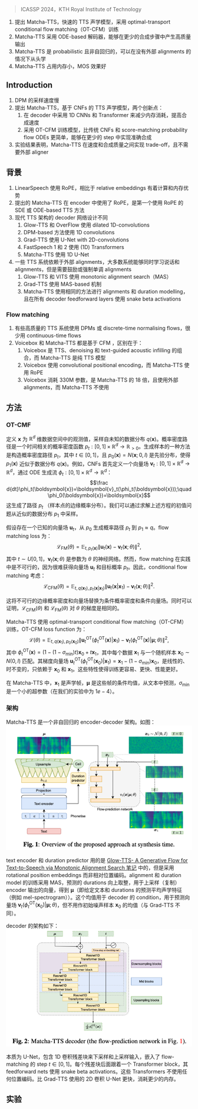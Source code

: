 > ICASSP 2024，KTH Royal Institute of Technology

1. 提出 Matcha-TTS，快速的 TTS 声学模型，采用 optimal-transport conditional flow matching（OT-CFM）训练
2. Matcha-TTS 采用 ODE-based 解码器，能够在更少的合成步骤中产生高质量输出
3. Matcha-TTS 是 probabilistic 且非自回归的，可以在没有外部 alignments 的情况下从头学
4. Matcha-TTS 占用内存小，MOS 效果好

## Introduction

1. DPM 的采样速度慢
2. 提出 Matcha-TTS，基于 CNFs 的 TTS 声学模型，两个创新点：
	1. 在 decoder 中采用 1D CNNs 和 Transformer 来减少内存消耗，提高合成速度
    2. 采用 OT-CFM 训练模型，比传统 CNFs 和 score-matching probability flow ODEs 更简单，能够在更少的 step 中实现准确合成
3. 实验结果表明，Matcha-TTS 在速度和合成质量之间实现 trade-off，且不需要外部 aligner

## 背景

1. LinearSpeech 使用 RoPE，相比于 relative embeddings 有着计算和内存优势
2. 提出的 Matcha-TTS 在 encoder 中使用了 RoPE，是第一个使用 RoPE 的 SDE 或 ODE-based TTS 方法
3. 现代 TTS 架构的 decoder 网络设计不同
    1. Glow-TTS 和 OverFlow 使用 dilated 1D-convolutions
    2. DPM-based 方法使用 1D convolutions
    3. Grad-TTS 使用 U-Net with 2D-convolutions
    4. FastSpeech 1 和 2 使用 (1D) Transformers
    5. Matcha-TTS 使用 1D U-Net
4. 一些 TTS 系统依赖于外部 alignments，大多数系统能够同时学习说话和 alignments，但是需要鼓励或强制单调 alignments
    1. Glow-TTS 和 VITS 使用 monotonic alignment search（MAS）
    2. Grad-TTS 使用 MAS-based 机制
    3. Matcha-TTS 使用相同的方法进行 alignments 和 duration modelling，且在所有 decoder feedforward layers 使用 snake beta activations

### Flow matching

1. 有些高质量的 TTS 系统使用 DPMs 或 discrete-time normalising flows，很少用 continuous-time flows
2. Voicebox 和 Matcha-TTS 都是基于 CFM ，区别在于：
    1. Voicebox 是 TTS、denoising 和 text-guided acoustic infilling 的组合，而 Matcha-TTS 是纯 TTS 模型
    2. Voicebox 使用 convolutional positional encoding，而 Matcha-TTS 使用 RoPE
    3. Voicebox 消耗 330M 参数，是 Matcha-TTS 的 18 倍，且使用外部 alignments，而 Matcha-TTS 不使用

## 方法

### OT-CMF

定义 $\boldsymbol{x}$ 为 $\mathbb{R}^d$ 维数据空间中的观测值，采样自未知的数据分布 $q(\boldsymbol{x})$。概率密度路径是一个时间相关的概率密度函数 $p_t: [0, 1] \times \mathbb{R}^d \rightarrow \mathbb{R}_{>0}$。生成样本的一种方法是构造概率密度路径 $p_t$，其中 $t \in [0, 1]$，且 $p_0(\boldsymbol{x}) = N(\boldsymbol{x}; 0, I)$ 是先验分布，使得 $p_1(\boldsymbol{x})$ 近似于数据分布 $q(\boldsymbol{x})$。例如，CNFs 首先定义一个向量场 $\boldsymbol{v}_t: [0, 1] \times \mathbb{R}^d \rightarrow \mathbb{R}^d$，通过 ODE 生成流 $\phi_t: [0, 1] \times \mathbb{R}^d \rightarrow \mathbb{R}^d$：
$$\frac d{dt}\phi_t(\boldsymbol{x})=\boldsymbol{v}_t(\phi_t(\boldsymbol{x}));\quad\phi_0(\boldsymbol{x})=\boldsymbol{x}$$
这生成了路径 $p_t$ （样本点的边缘概率分布）。我们可以通过求解上述方程的初值问题从近似的数据分布 $p_1$ 中采样。

假设存在一个已知的向量场 $\boldsymbol{u}_t$，从 $p_0$ 生成概率路径 $p_t$ 到 $p_1 \approx q$。flow matching loss 为：
$$\mathcal{L}_{\mathrm{FM}}(\theta)=\mathbb{E}_{t,p_t(\boldsymbol{x})}\|\boldsymbol{u}_t(\boldsymbol{x})-\boldsymbol{v}_t(\boldsymbol{x};\theta)\|^2,$$
其中 $t \sim U[0, 1]$，$\boldsymbol{v}_t(\boldsymbol{x}; \theta)$ 是参数为 $\theta$ 的神经网络。然而，flow matching 在实践中是不可行的，因为很难获得向量场 $\boldsymbol{u}_t$ 和目标概率 $p_t$。因此，conditional flow matching 考虑：
$$\mathcal{L}_{\mathrm{CFM}}(\theta)=\mathbb{E}_{t,q(\boldsymbol{x}_1),p_t(\boldsymbol{x}|\boldsymbol{x}_1)}\|\boldsymbol{u}_t(\boldsymbol{x}|\boldsymbol{x}_1)-\boldsymbol{v}_t(\boldsymbol{x};\theta)\|^2.$$

这将不可行的边缘概率密度和向量场替换为条件概率密度和条件向量场。同时可以证明，$\mathcal{L}_{\mathrm{CFM}}(\theta)$ 和 $\mathcal{L}_{\mathrm{FM}}(\theta)$ 对 $\theta$ 的梯度是相同的。

Matcha-TTS 使用 optimal-transport conditional flow matching（OT-CFM）训练，OT-CFM loss function 为：
$$\mathcal{L}(\theta)=\mathbb{E}_{t,q(\boldsymbol{x}_1),p_0(\boldsymbol{x}_0)}\|\boldsymbol{u}_t^\mathrm{OT}(\phi_t^\mathrm{OT}(\boldsymbol{x})|\boldsymbol{x}_1)-\boldsymbol{v}_t(\phi_t^\mathrm{OT}(\boldsymbol{x})|\boldsymbol{\mu};\theta)\|^2,$$
其中 $\phi^\mathrm{OT}_t(\boldsymbol{x})=(1-(1-\sigma_{\min})t)\boldsymbol{x}_0+t\boldsymbol{x}_1$，其中每个数据 $\boldsymbol{x}_1$ 与一个随机样本 $\boldsymbol{x}_0 \sim N(0, I)$ 匹配。其梯度向量场 $\boldsymbol{u}_t^\mathrm{OT}(\phi_t^\mathrm{OT}(\boldsymbol{x}_0)|\boldsymbol{x}_1)=\boldsymbol{x}_1-(1-\sigma_{\min})\boldsymbol{x}_0$，是线性的、时不变的，只依赖于 $\boldsymbol{x}_0$ 和 $\boldsymbol{x}_1$。这些特性使得训练更容易、更快、性能更好。

在 Matcha-TTS 中，$\boldsymbol{x}_1$ 是声学帧，$\boldsymbol{\mu}$ 是这些帧的条件均值，从文本中预测，$\sigma_{\min}$ 是一个小的超参数（在我们的实验中为 $1e-4$）。

### 架构

Matcha-TTS 是一个非自回归的 encoder-decoder 架构。如图：
![](image/Pasted%20image%2020240319110228.png)

text encoder 和 duration predictor 用的是 [Glow-TTS- A Generative Flow for Text-to-Speech via Monotonic Alignment Search 笔记](../Glow-TTS-%20A%20Generative%20Flow%20for%20Text-to-Speech%20via%20Monotonic%20Alignment%20Search%20笔记.md) 中的，但是采用 rotational position embeddings 而非相对位置编码。alignment 和 duration model 的训练采用 MAS，预测的 durations 向上取整，用于上采样（复制）encoder 输出的向量，得到 $\boldsymbol{\mu}$（即给定文本和 durations 的预测平均声学特征（例如 mel-spectrogram））。这个均值用于 decoder 的 condition，用于预测向量场 $\boldsymbol{v}_t(\phi^\mathrm{OT}_t(\boldsymbol{x}_0)|\boldsymbol{\mu};\theta)$，但不用作初始噪声样本 $\boldsymbol{x}_0$ 的均值（与 Grad-TTS 不同）。

decoder 的架构如下：
![](image/Pasted%20image%2020240319110843.png)

本质为 U-Net，包含 1D 卷积残差块来下采样和上采样输入，嵌入了 flow-matching 的 step $t \in [0, 1]$。每个残差块后面跟着一个 Transformer block，其 feedforward nets 使用 snake beta activations。这些 Transformers 不使用任何位置编码。比 Grad-TTS 使用的 2D 卷积 U-Net 更快，消耗更少的内存。

## 实验